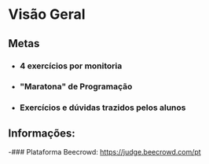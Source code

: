 # Visão Geral

## Metas
- ### 4 exercícios por monitoria
- ### "Maratona" de Programação
- ### Exercícios e dúvidas trazidos pelos alunos

## Informações:
-### Plataforma Beecrowd: https://judge.beecrowd.com/pt



